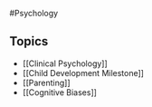 #Psychology 
## Topics
* [[Clinical Psychology]]
* [[Child Development Milestone]]
* [[Parenting]]
* [[Cognitive Biases]]